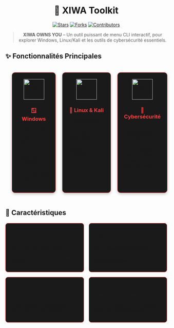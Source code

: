 <div align="center">
  
# 🧠 XIWA Toolkit

[![Stars](https://img.shields.io/github/stars/dryzer0dev/cyber-starter-pack?style=for-the-badge&logo=github&color=red&logoColor=white)](https://github.com/DryZer0Dev/XIWA/stargazers)
[![Forks](https://img.shields.io/github/forks/dryzer0dev/cyber-starter-pack?style=for-the-badge&logo=github&color=red&logoColor=white)](https://github.com/DryZer0Dev/XIWA/network/members)
[![Contributors](https://img.shields.io/github/contributors/dryzer0dev/cyber-starter-pack?style=for-the-badge&logo=github&color=red&logoColor=white)](https://github.com/DryZer0Dev/XIWA/graphs/contributors)

> **XIWA OWNS YOU** – Un outil puissant de menu CLI interactif, pour explorer Windows, Linux/Kali et les outils de cybersécurité essentiels.

</div>

## ✨ Fonctionnalités Principales

<div align="center">
<div class="grid-container" style="display: grid; grid-template-columns: repeat(3, 1fr); gap: 20px; padding: 20px;">

<div class="card" style="background: #1a1a1a; border-radius: 10px; padding: 20px; box-shadow: 0 4px 8px rgba(0,0,0,0.2); border: 1px solid #ff3e3e;">
  <img src="https://raw.githubusercontent.com/DryZer0Dev/XIWA/main/assets/images/windows-icon.png" width="64px" height="64px" alt="Windows Icon">
  <h3 style="color: #ff3e3e;">🪟 Windows</h3>
  <ul style="text-align: left; list-style: none; padding-left: 0;">
    <li>✓ Découverte Windows 10/11</li>
    <li>✓ Optimisation système</li>
    <li>✓ Outils administrateur</li>
    <li>✓ Gestion des services</li>
  </ul>
</div>

<div class="card" style="background: #1a1a1a; border-radius: 10px; padding: 20px; box-shadow: 0 4px 8px rgba(0,0,0,0.2); border: 1px solid #ff3e3e;">
  <img src="https://raw.githubusercontent.com/DryZer0Dev/XIWA/main/assets/images/linux-icon.png" width="64px" height="64px" alt="Linux Icon">
  <h3 style="color: #ff3e3e;">🐧 Linux & Kali</h3>
  <ul style="text-align: left; list-style: none; padding-left: 0;">
    <li>✓ Installation VM Kali</li>
    <li>✓ Outils essentiels</li>
    <li>✓ Configuration réseau</li>
    <li>✓ Scripts d'automatisation</li>
  </ul>
</div>

<div class="card" style="background: #1a1a1a; border-radius: 10px; padding: 20px; box-shadow: 0 4px 8px rgba(0,0,0,0.2); border: 1px solid #ff3e3e;">
  <img src="https://raw.githubusercontent.com/DryZer0Dev/XIWA/main/assets/images/security-icon.png" width="64px" height="64px" alt="Security Icon">
  <h3 style="color: #ff3e3e;">🔐 Cybersécurité</h3>
  <ul style="text-align: left; list-style: none; padding-left: 0;">
    <li>✓ Scanner de vulnérabilités</li>
    <li>✓ Analyseur de trafic</li>
    <li>✓ Cracking de mots de passe</li>
    <li>✓ Tests de sécurité web</li>
  </ul>
</div>

</div>
</div>

## 🌟 Caractéristiques

<div class="features-grid" style="display: grid; grid-template-columns: repeat(2, 1fr); gap: 15px; margin: 20px 0;">

<div class="feature" style="background: #1a1a1a; padding: 15px; border-radius: 8px; border: 1px solid #ff3e3e;">
  <h4>🚀 Interface Intuitive</h4>
  <p>Menu CLI interactif avec navigation fluide et commandes simples</p>
</div>

<div class="feature" style="background: #1a1a1a; padding: 15px; border-radius: 8px; border: 1px solid #ff3e3e;">
  <h4>🔄 Mises à jour régulières</h4>
  <p>Nouvelles fonctionnalités et corrections de bugs hebdomadaires</p>
</div>

<div class="feature" style="background: #1a1a1a; padding: 15px; border-radius: 8px; border: 1px solid #ff3e3e;">
  <h4>📚 Documentation détaillée</h4>
  <p>Wiki complet et guides pas à pas pour chaque module</p>
</div>

<div class="feature" style="background: #1a1a1a; padding: 15px; border-radius: 8px; border: 1px solid #ff3e3e;">
  <h4>🛡️ Sécurité avancée</h4>
  <p>Outils de pentest et d'audit de sécurité professionnels</p>
</div>

</div>